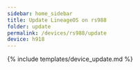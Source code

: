 ```yaml
---
sidebar: home_sidebar
title: Update LineageOS on rs988
folder: update
permalink: /devices/rs988/update
device: h918
---
```

{% include templates/device_update.md %}
